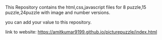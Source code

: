 This Repository contains the html,css,javascript files for 8 puzzle,15 puzzle,24puzzle with image and number versions.

you can add your value to this repository.

link to website:    https://amitkumar9199.github.io/picturepuzzle/index.html

